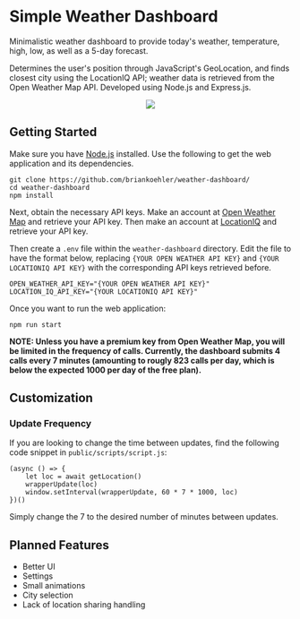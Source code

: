 # Simple Weather Dashboard
Minimalistic weather dashboard to provide today's weather, temperature, high, low, as well as a 5-day forecast.

Determines the user's position through JavaScript's GeoLocation, and finds closest city using the LocationIQ API; weather data is retrieved from the Open Weather Map API.  Developed using Node.js and Express.js.

<p align='center'>
    <img src='https://i.imgur.com/DdWU9Hd.png'/>
</p>

## Getting Started
Make sure you have [Node.js](https://nodejs.org/en/) installed.  Use the following to get the web application and its dependencies.

```
git clone https://github.com/briankoehler/weather-dashboard/
cd weather-dashboard
npm install
```

Next, obtain the necessary API keys.  Make an account at [Open Weather Map](https://openweathermap.org/api) and retrieve your API key.  Then make an account at [LocationIQ](https://locationiq.com) and retrieve your API key.

Then create a ```.env``` file within the ```weather-dashboard``` directory.  Edit the file to have the format below, replacing ```{YOUR OPEN WEATHER API KEY}``` and ```{YOUR LOCATIONIQ API KEY}``` with the corresponding API keys retrieved before.

```
OPEN_WEATHER_API_KEY="{YOUR OPEN WEATHER API KEY}"
LOCATION_IQ_API_KEY="{YOUR LOCATIONIQ API KEY}"
```

Once you want to run the web application:

```
npm run start
```

**NOTE: Unless you have a premium key from Open Weather Map, you will be limited in the frequency of calls.  Currently, the dashboard submits 4 calls every 7 minutes (amounting to rougly 823 calls per day, which is below the expected 1000 per day of the free plan).**


## Customization
### Update Frequency
If you are looking to change the time between updates, find the following code snippet in ```public/scripts/script.js```:

```
(async () => {
    let loc = await getLocation()
    wrapperUpdate(loc)
    window.setInterval(wrapperUpdate, 60 * 7 * 1000, loc)
})()
```
Simply change the 7 to the desired number of minutes between updates.


## Planned Features
* Better UI
* Settings
* Small animations
* City selection
* Lack of location sharing handling
